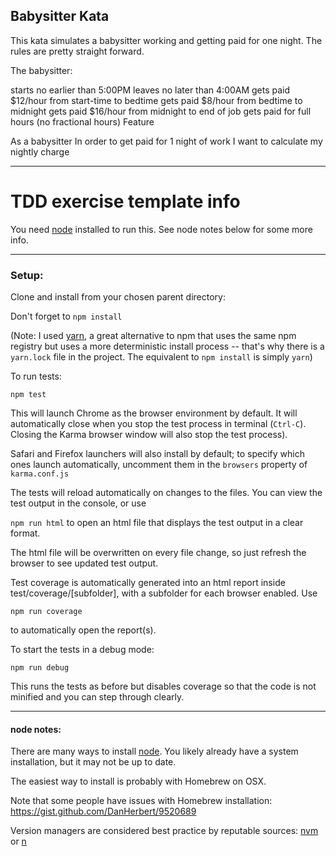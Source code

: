 ## Babysitter Kata

This kata simulates a babysitter working and getting paid for one night. The rules are pretty straight forward.

The babysitter:

starts no earlier than 5:00PM
leaves no later than 4:00AM
gets paid $12/hour from start-time to bedtime
gets paid $8/hour from bedtime to midnight
gets paid $16/hour from midnight to end of job
gets paid for full hours (no fractional hours)
Feature

As a babysitter
In order to get paid for 1 night of work
I want to calculate my nightly charge


-----

# TDD exercise template info

You need [node](https://nodejs.org/en/) installed to run this. See node notes below for some more info.

-----

### Setup:
Clone and install from your chosen parent directory:

Don't forget to
`npm install`

(Note: I used [yarn](https://yarnpkg.com/en/), a great alternative to npm that uses the same npm registry but uses a more deterministic install process -- that's why there is a `yarn.lock` file in the project. The equivalent to `npm install` is simply `yarn`)

To run tests:

`npm test`

This will launch Chrome as the browser environment by default. It will automatically close when you stop the test process in terminal (`Ctrl-C`). Closing the Karma browser window will also stop the test process).  

Safari and Firefox launchers will also install by default; to specify which ones launch automatically, uncomment them in the `browsers` property of `karma.conf.js`

The tests will reload automatically on changes to the files. You can view the test output in the console, or use

`npm run html` to open an html file that displays the test output in a clear format.

The html file will be overwritten on every file change, so just refresh the browser to see updated test output.

Test coverage is automatically generated into an html report inside test/coverage/[subfolder], with a subfolder for each browser enabled. Use

`npm run coverage`

to automatically open the report(s).

To start the tests in a debug mode:

`npm run debug`

This runs the tests as before but disables coverage so that the code is not minified and you can step through clearly.

-----

#### node notes:
There are many ways to install [node](https://nodejs.org/en/). You likely already have a system installation, but it may not be up to date.

The easiest way to install is probably with Homebrew on OSX.

Note that some people have issues with Homebrew installation: https://gist.github.com/DanHerbert/9520689

Version managers are considered best practice by reputable sources: [nvm](https://github.com/creationix/nvm/) or [n](https://www.npmjs.com/package/n2)
